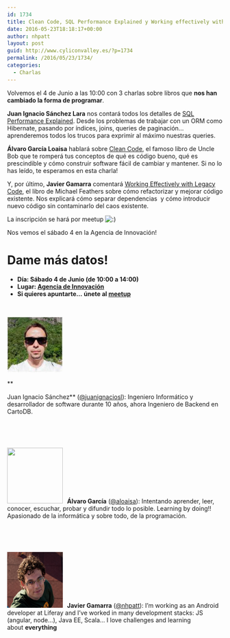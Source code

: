 ```yaml
---
id: 1734
title: Clean Code, SQL Performance Explained y Working effectively with Legacy Code en Valladolid
date: 2016-05-23T18:18:17+00:00
author: nhpatt
layout: post
guid: http://www.cyliconvalley.es/?p=1734
permalink: /2016/05/23/1734/
categories:
  - Charlas
---
```

Volvemos el 4 de Junio a las 10:00 con 3 charlas sobre libros que **nos han cambiado la forma de programar**.

**Juan Ignacio Sánchez Lara** nos contará todos los detalles de [SQL Performance Explained](https://www.goodreads.com/book/show/17225810-sql-performance-explained). Desde los problemas de trabajar con un ORM como Hibernate, pasando por índices, joins, queries de paginación&#8230; aprenderemos todos los trucos para exprimir al máximo nuestras queries.

**Álvaro García Loaisa** hablará sobre [Clean Code](https://www.goodreads.com/book/show/3735293-clean-code?from_search=true&search_version=service), el famoso libro de Uncle Bob que te romperá tus conceptos de qué es código bueno, qué es prescindible y cómo construir software fácil de cambiar y mantener. Si no lo has leído, te esperamos en esta charla!

Y, por último, **Javier Gamarra** comentará [Working Effectively with Legacy Code](https://www.goodreads.com/book/show/44919.Working_Effectively_with_Legacy_Code), el libro de Michael Feathers sobre cómo refactorizar y mejorar código existente. Nos explicará cómo separar dependencias  y cómo introducir nuevo código sin contaminarlo del caos existente.

La inscripción se hará por meetup <img src="http://www.cyliconvalley.es/wp-includes/images/smilies/icon_smile.gif" alt=":)" class="wp-smiley" />

Nos vemos el sábado 4 en la Agencia de Innovación!

# Dame más datos!

  * **Día: Sábado 4 de Junio (de 10:00 a 14:00)**
  * **Lugar: <a href="https://www.google.es/maps/place/Agencia+de+Innovaci%C3%B3n/@41.618862,-4.747401,17z/data=!3m1!4b1!4m2!3m1!1s0xd476cde13c9d9df:0xc54421ea5d686678" target="_blank">Agencia de Innovación</a>**
  * **Si quieres apuntarte… únete al [meetup](http://www.meetup.com/es/Cylicon-Valley/)**

&nbsp;

<img class=" alignleft" style="padding-right: 10px;" src="/assets/2014/12/nacho2.jpg" alt="" width="130" height="130" />
  
**
  
Juan Ignacio Sánchez** (<a href="https://twitter.com/juanignaciosl" target="_blank">@juanignaciosl</a>): Ingeniero Informático y desarrollador de software durante 10 años, ahora Ingeniero de Backend en CartoDB.

&nbsp;

&nbsp;

<img class=" alignleft" style="padding-right: 10px;" src="https://pbs.twimg.com/profile_images/378800000419113837/bdbf19ad7150001b78aedeccce5010d3.jpeg" alt="" width="130" height="130" />**Álvaro García** ([@aloaisa](https://twitter.com/aloaisa)): Intentando aprender, leer, conocer, escuchar, probar y difundir todo lo posible. Learning by doing!! Apasionado de la informática y sobre todo, de la programación.

&nbsp;

&nbsp;

<img class=" alignleft" style="padding-right: 10px;" src="/assets/2015/06/avatar.jpg" alt="" width="130" height="130" />**Javier Gamarra** ([@nhpatt](https://twitter.com/nhpatt)): I’m working as an Android developer at Liferay and I’ve worked in many development stacks: JS (angular, node…), Java EE, Scala&#8230; I love challenges and learning about **everything**

&nbsp;

&nbsp;
